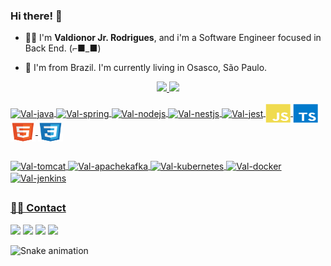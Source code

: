 ### Hi there! 👋

- 👦🏽 I'm **Valdionor Jr. Rodrigues**, and i'm a Software Engineer focused in Back End. (⌐■_■)

- 🏡 I'm from Brazil. I'm currently living in Osasco, São Paulo.


<div align="center">
  <a href="https://github.com/valdionorjunior">
    <img height="180em" src="https://github-readme-stats.vercel.app/api?username=valdionorjunior&show_icons=true&theme=chartreuse-dark&include_all_commits=true&count_private=true"/> 
    <img height="180em" src="https://github-readme-stats.vercel.app/api/top-langs/?username=valdionorjunior&layout=compact&langs_count=7&theme=chartreuse-dark"/>
</div>
  
<div style="display: inline_block"><br>
  <img align="center" alt="Val-java" height="40" width="60" src="https://raw.githubusercontent.com/jmnote/z-icons/master/svg/java.svg">
  <img align="center" alt="Val-spring" height="50" width="60" src="https://cdn.jsdelivr.net/gh/devicons/devicon/icons/spring/spring-original-wordmark.svg">
  <img align="center" alt="Val-nodejs" height="70" width="80" src="https://cdn.jsdelivr.net/gh/devicons/devicon/icons/nodejs/nodejs-original-wordmark.svg">
  <img align="center" alt="Val-nestjs" height="70" width="80" src="https://cdn.jsdelivr.net/gh/devicons/devicon/icons/nestjs/nestjs-plain-wordmark.svg">
  <img align="center" alt="Val-jest" height="30" width="50" src="https://cdn.jsdelivr.net/gh/devicons/devicon/icons/jest/jest-plain.svg">
  <img align="center" alt="Val-Js" height="30" width="40" src="https://raw.githubusercontent.com/devicons/devicon/master/icons/javascript/javascript-plain.svg">
  <img align="center" alt="Val-Ts" height="30" width="40" src="https://raw.githubusercontent.com/devicons/devicon/master/icons/typescript/typescript-plain.svg">
  <img align="center" alt="Val-HTML" height="30" width="40" src="https://raw.githubusercontent.com/devicons/devicon/master/icons/html5/html5-original.svg">
  <img align="center" alt="Val-CSS" height="30" width="40" src="https://raw.githubusercontent.com/devicons/devicon/master/icons/css3/css3-original.svg">
  
  ##
  
  <img align="center" alt="Val-tomcat" height="50" width="70" src="https://cdn.jsdelivr.net/gh/devicons/devicon/icons/tomcat/tomcat-original.svg">
  <img align="center" alt="Val-apachekafka" height="60" width="80" src="https://cdn.jsdelivr.net/gh/devicons/devicon/icons/apachekafka/apachekafka-original-wordmark.svg">
  <img align="center" alt="Val-kubernetes" height="40" width="40" src="https://github.com/jmnote/z-icons/blob/master/svg/kubernetes.svg">
  <img align="center" alt="Val-docker" height="50" width="70" src="https://cdn.jsdelivr.net/gh/devicons/devicon/icons/docker/docker-original-wordmark.svg">
  <img align="center" alt="Val-jenkins" height="50" width="70" src="https://cdn.jsdelivr.net/gh/devicons/devicon/icons/jenkins/jenkins-original.svg">
</div>
  
  ##
  
 ### 👨👩 Contact
  
<div> 
  <a href="https://www.linkedin.com/in/valdionor-junior-rodrigues-gil-12a80598" target="_blank"><img src="https://img.shields.io/badge/LinkedIn-0077B5?style=for-the-badge&logo=linkedin&logoColor=white" target="_blank"></a> 
    <a href="https://www.facebook.com/juninhoow.rodrigues" target="_blank"><img src="https://img.shields.io/badge/Facebook-1877F2?style=for-the-badge&logo=facebook&logoColor=white" target="_blank"></a>  
      <a href="mailto:evildiono@gmail.com" target="_blank"><img src="https://img.shields.io/badge/Gmail-D14836?style=for-the-badge&logo=gmail&logoColor=white" target="_blank"></a>
      <a href="mailto:valdionorjunior@outlook.com" target="_blank"><img src="https://img.shields.io/badge/Microsoft_Outlook-0078D4?style=for-the-badge&logo=microsoft-outlook&logoColor=white" target="_blank"></a> 
   

  ![Snake animation](https://github.com/valdionorjunior/valdionorjunior/blob/output/github-contribution-grid-snake.svg)
 
</div>
  
<!--
**valdionorjunior/valdionorjunior** is a ✨ _special_ ✨ repository because its `README.md` (this file) appears on your GitHub profile.

Here are some ideas to get you started:

- 🔭 I’m currently working on ...
- 🌱 I’m currently learning ...
- 👯 I’m looking to collaborate on ...
- 🤔 I’m looking for help with ...
- 💬 Ask me about ...
- 📫 How to reach me: ...
- 😄 Pronouns: ...
- ⚡ Fun fact: ...
-->
